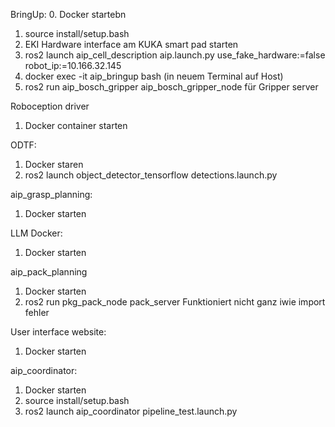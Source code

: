 BringUp:
0. Docker startebn
1. source install/setup.bash
2. EKI Hardware interface am KUKA smart pad starten
2. ros2 launch aip_cell_description aip.launch.py use_fake_hardware:=false robot_ip:=10.166.32.145
3. docker exec -it aip_bringup bash (in neuem Terminal auf Host)
3. ros2 run aip_bosch_gripper aip_bosch_gripper_node für Gripper server

Roboception driver
1. Docker container starten

ODTF:
1. Docker staren
2. ros2 launch object_detector_tensorflow detections.launch.py

aip_grasp_planning:
1. Docker starten

LLM Docker:
1. Docker starten

aip_pack_planning
1. Docker starten
2. ros2 run pkg_pack_node pack_server
Funktioniert nicht ganz iwie import fehler

User interface website:
1. Docker starten

aip_coordinator:
1. Docker starten
2. source install/setup.bash
3. ros2 launch aip_coordinator pipeline_test.launch.py

